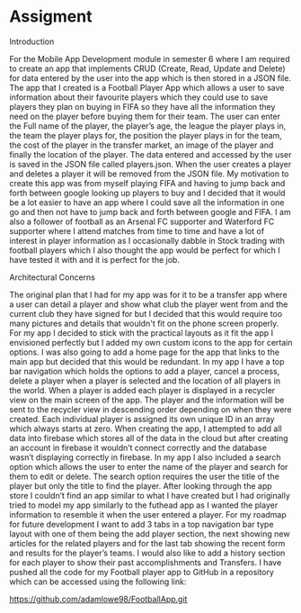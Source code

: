 # Assigment

Introduction

For the Mobile App Development module in semester 6 where I am required to create an app that implements CRUD (Create, Read, Update and Delete) for data entered by the user into the app which is then stored in a JSON file.
The app that I created is a Football Player App which allows a user to save information about their favourite players which they could use to save players they plan on buying in FIFA so they have all the information they need on the player before buying them for their team.
The user can enter the Full name of the player, the player’s age, the league the player plays in, the team the player plays for, the position the player plays in for the team, the cost of the player in the transfer market, an image of the player and finally the location of the player.
The data entered and accessed by the user is saved in the JSON file called players.json. When the user creates a player and deletes a player it will be removed from the JSON file.
My motivation to create this app was from myself playing FIFA and having to jump back and forth between google looking up players to buy and I decided that it would be a lot easier to have an app where I could save all the information in one go and then not have to jump back and forth between google and FIFA.
I am also a follower of football as an Arsenal FC supporter and Waterford FC supporter where I attend matches from time to time and have a lot of interest in player information as I occasionally dabble in Stock trading with football players which I also thought the app would be perfect for which I have
tested it with and it is perfect for the job.

Architectural Concerns

The original plan that I had for my app was for it to be a transfer app where a user can detail a player and show what club the player went from and the current club they have signed for but I decided that this would require too many pictures and details that wouldn't fit on the phone screen properly.
For my app I decided to stick with the practical layouts as it fit the app I envisioned perfectly but I added my own custom icons to the app for certain options. I was also going to add a home page for the app that links to the main app but decided that this would be redundant.
In my app I have a top bar navigation which holds the options to add a player, cancel a process, delete a player when a player is selected and the location of all players in the world. When a player is added each player is displayed in a recycler view on the main screen of the app.
The player and the information will be sent to the recycler view in descending order depending on when they were created. Each individual player is assigned its own unique ID in an array which always starts at zero.
When creating the app, I attempted to add all data into firebase which stores all of the data in the cloud but after creating an account in firebase it wouldn’t connect correctly and the database wasn’t displaying correctly in firebase.
In my app I also included a search option which allows the user to enter the name of the player and search for them to edit or delete. The search option requires the user the title of the player but only the title to find the player.
After looking through the app store I couldn’t find an app similar to what I have created but I had originally tried to model my app similarly to the futhead app as I wanted the player information to resemble it when the user entered a player.
For my roadmap for future development I want to add 3 tabs in a top navigation bar type layout with one of them being the add player section, the next showing new articles for the related players and for the last tab showing the recent form and results for the player’s teams.
I would also like to add a history section for each player to show their past accomplishments and Transfers. I have pushed all the code for my Football player app to GitHub in a repository which can be accessed using the following link:

https://github.com/adamlowe98/FootballApp.git


